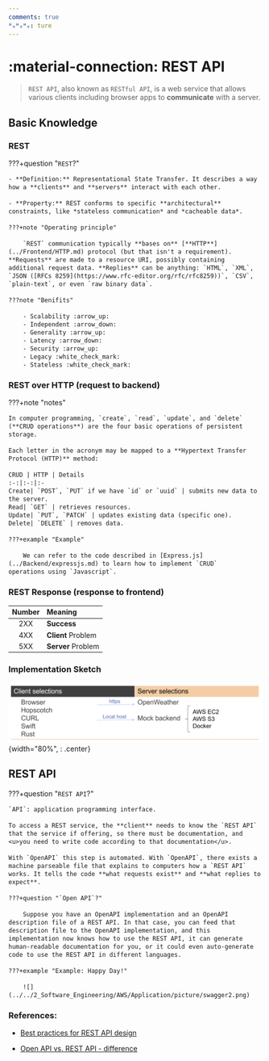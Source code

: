 ```yaml
---
comments: true
ᴴₒᴴₒᴴₒ: ture
---
```


# **:material-connection: REST API**

> `REST API`, also known as `RESTful API`, is a web service that allows various clients
 including browser apps to **communicate** with a server.

## **Basic Knowledge**

### **REST**

???+question "`REST`?"

    - **Definition:** Representational State Transfer. It describes a way how a **clients** and **servers** interact with each other. 
  
    - **Property:** REST conforms to specific **architectural** constraints, like *stateless communication* and *cacheable data*. 

    ???+note "Operating principle"

        `REST` communication typically **bases on** [**HTTP**](../Frontend/HTTP.md) protocol (but that isn't a requirement). **Requests** are made to a resource URI, possibly containing additional request data. **Replies** can be anything: `HTML`, `XML`, `JSON ([RFCs 8259](https://www.rfc-editor.org/rfc/rfc8259))`, `CSV`, `plain-text`, or even `raw binary data`. 

    ???note "Benifits"

        - Scalability :arrow_up:
        - Independent :arrow_down:
        - Generality :arrow_up:
        - Latency :arrow_down:
        - Security :arrow_up:
        - Legacy :white_check_mark:
        - Stateless :white_check_mark:

### **REST over HTTP (request to backend)**

???+note "notes"

    In computer programming, `create`, `read`, `update`, and `delete` (**CRUD operations**) are the four basic operations of persistent storage.

    Each letter in the acronym may be mapped to a **Hypertext Transfer Protocol (HTTP)** method:

    CRUD | HTTP | Details
    :-:|:-:|:-
    Create| `POST`, `PUT` if we have `id` or `uuid` | submits new data to the server.
    Read| `GET` | retrieves resources.
    Update| `PUT`, `PATCH` | updates existing data (specific one).
    Delete| `DELETE` | removes data.

    ???+example "Example"

        We can refer to the code described in [Express.js](../Backend/expressjs.md) to learn how to implement `CRUD`    operations using `Javascript`.

### **REST Response (response to frontend)**

Number | Meaning
:-:|:-
2XX| **Success**
4XX| **Client** Problem
5XX| **Server** Problem


### **Implementation Sketch**

![picture 9](implementaion.png){width="80%", : .center} 

## **REST API**

???+question "`REST API`?"

    `API`: application programming interface.

    To access a REST service, the **client** needs to know the `REST API` that the service if offering, so there must be documentation, and <u>you need to write code according to that documentation</u>. 
    
    With `OpenAPI` this step is automated. With `OpenAPI`, there exists a machine parseable file that explains to computers how a `REST API` works. It tells the code **what requests exist** and **what replies to expect**.

    ???+question "`Open API`?"
    
        Suppose you have an OpenAPI implementation and an OpenAPI description file of a REST API. In that case, you can feed that description file to the OpenAPI implementation, and this implementation now knows how to use the REST API, it can generate human-readable documentation for you, or it could even auto-generate code to use the REST API in different languages.

    ???+example "Example: Happy Day!"

        ![](../../2_Software_Engineering/AWS/Application/picture/swagger2.png)




### **References:**

- [Best practices for REST API design](https://stackoverflow.blog/2020/03/02/best-practices-for-rest-api-design/)

- [Open API vs. REST API - difference](https://stackoverflow.com/questions/48123867/open-api-vs-rest-api-difference)

